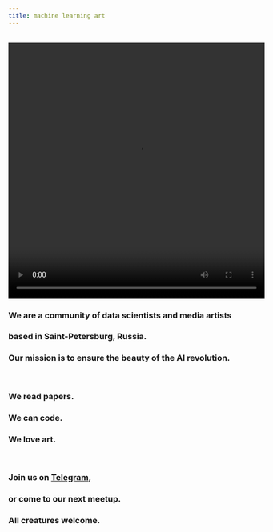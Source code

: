 ```yaml
---
title: machine learning art
---
```

&nbsp;
<video autoplay="autoplay" loop="loop" width="512" height="512">
  <source src="/assets/images/4a460.mp4" type="video/mp4">
</video>
### We are a community of data scientists and media artists
### based in Saint-Petersburg, Russia. 
### Our mission is to ensure the beauty of the AI revolution.

&nbsp;

### We read papers.
### We can code.
### We love art.

&nbsp;

### Join us on [Telegram](https://forms.gle/8P6nup5YH4V6yvt77), 
### or come to our next meetup. 
### All creatures welcome. 

